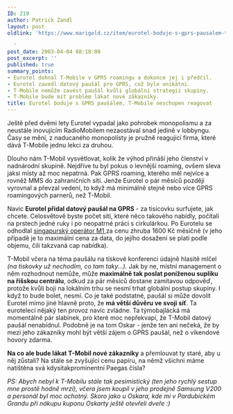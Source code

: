 ```yaml
---
ID: 219
author: Patrick Zandl
layout: post
oldlink: 'https://www.marigold.cz/item/eurotel-boduje-s-gprs-pausalem-t-mobile-neschopen-reagovat

  '
post_date: 2003-04-04 08:18:00
post_excerpt: ''
published: true
summary_points:
- Eurotel dohnal T-Mobile v GPRS roamingu a dokonce jej i předčil.
- Eurotel zavedl datový paušál pro GPRS, což bylo unikátní.
- T-Mobile nemůže zavést paušál kvůli globální strategii skupiny.
- T-Mobile bude mít problém lákat nové zákazníky.
title: Eurotel boduje s GPRS paušálem, T-Mobile neschopen reagovat
---
```


<p>
Ještě před dvěmi lety Eurotel vypadal jako pohrobek monopolismu a za neustále inovujícím RadioMobilem nezaostával snad jedině v lobbyngu. Časy se mění, z naducaného monopolisty je pružně reagující firma, které dává T-Mobile jednu lekci za druhou. </p>

<p>
Dlouho nám T-Mobil vysvětlovat, kolik že výhod přináší jeho členství v nadnárodní skupině. Nejdříve tu byl pokus o levnější roaming, ovšem sleva jaksi místy až moc nepatrná. Pak GPRS roaming, kterého měl nejvíce a rovněž MMS do zahraničních sítí. Jenže Eurotel o pár měsíců později vyrovnal a převzal vedení, to když má minimálně stejně nebo více GPRS roamingových parnerů, než T-Mobil. </p>

<p>
Navíc <STRONG>Eurotel přidal datový paušál na GPRS</STRONG> - za tisícovku surfujete, jak chcete. Celosvětově byste počet sítí, které něco takového nabídly, počítali na prstech jedné ruky i po neopatrné práci s cirkulárkou. Po Eurotelu se odhodlal <A href="http://www.m1.com.sg/" target=_blank>singapurský operátor M1 </A>za cenu zhruba 1600 Kč měsíčně (v jeho případě je to maximální cena za data, do jejího dosažení se platí podle objemu, čili takzvaná cap nabídka). </p>

<p>
T-Mobil včera na téma paušálu na tiskové konferenci údajně&#160;hlasitě mlčel<EM> (na tiskovky už nechodím, co tam taky...).</EM> Jak by ne, místní management o něm rozhodnout nemůže, může <STRONG>maximálně tak poslat poníženou supliku na říšskou centrálu</STRONG>, odkud za pár měsíců dostane zamítavou odpověď, protože kvůli boji na lokálním trhu se nesmí trhat globální postup skupiny. I když to bude bolet, nesmí. Co je také podstatné, paušál si může dovolit Eurotel mimo jiné hlavně proto, že <STRONG>má větší důvěru ve svoji síť</STRONG>. Ta eurotelecí nějaký ten provoz navíc zvládne. Ta týmobajlácká má momentálně pár slabinek, pro které moc nepřekvapí, že T-Mobil datový paušál nenabídnul. Podobně je na tom Oskar - jenže ten ani nečeká, že by mezi jeho zákazníky mohl být větší zájem o GPRS paušál, než o víkendové hovory zdarma. </p>

<p>
<STRONG>Na co ale bude lákat T-Mobil nové zákazníky</STRONG> a přemlouvat ty staré, aby u něj zůstali? Na stále se zvyšující cenu papíru, na němž všichni máme natištěna svá kdysitakprominentní Paegas čísla?</p>

<p>
<EM>PS: Abych nebyl k T-Mobilu stále tak pesimistický (ten jeho rychlý sestup mne prostě hodně mrzí), včera jsem koupil v jeho prodejně Samsung V200 a personál byl moc ochotný. Skoro jako u Oskara, kde mi v Pardubickém Grandu při nákupu kuponu Oskarty ještě otevřeli dveře :)</EM></p>